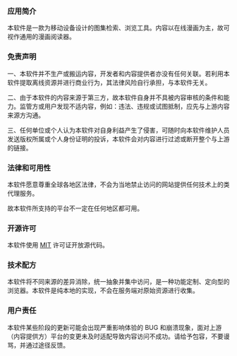 ### **应用简介**

本软件是一款为移动设备设计的图集检索、浏览工具。内容以在线漫画为主，故可视作通用的漫画阅读器。

### **免责声明**

一、本软件并不生产或搬运内容，开发者和内容提供者亦没有任何关联。若利用本软件提取离线资源并进行商业行为，其法律风险自行承担，与本软件无关。

二、由于本软件的内容来源于第三方，故本软件自身并不具被内容审核的条件和能力。监管方或用户发现不适内容，例如：违法、违规或试图抵制，应先与上游内容来源方沟通。

三、任何单位或个人认为本软件对自身利益产生了侵害，可随时向本软件维护人员发送版权所属或个人身份证明的投诉，本软件会对内容进行过滤或断开整个与上游的链接。

### **法律和可用性**

本软件愿意尊重全球各地区法律，不会为当地禁止访问的网站提供任何技术上的类代理服务。

故本软件所支持的平台不一定在任何地区都可用。

### **开源许可**

本软件使用 [MIT](https://opensource.org/licenses/MIT) 许可证开放源代码。

### **技术配方**

本软件将不同来源的差异消除，统一抽象并集中访问，是一种功能定制、定向型的浏览器。本软件是纯本地的实现，不会在服务端对原始资源进行收集。

### **用户责任**

本软件某些阶段的更新可能会出现严重影响体验的 BUG 和崩溃现象，面对上游（内容提供方）平台的变更未及时适配导致内容访问不成功。请给予包容，不要谩骂，并通过途径反馈。
